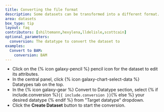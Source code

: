 ```yaml
---
title: Converting the file format
description: Some datasets can be transformed into a different format. Galaxy has some built-in file conversion options depending on the type of data you have.
area: datasets
box_type: tip
layout: faq
contributors: [shiltemann,hexylena,lldelisle,scottcain]
optional_parameters:
  conversion: The datatype to convert the dataset to
examples:
  Convert to BAM:
    conversion: BAM
---
```


* Click on the {% icon galaxy-pencil %} pencil icon for the dataset to edit its attributes.
* In the central panel, click {% icon galaxy-chart-select-data %} Datatypes tab on the top.
* In the {% icon galaxy-gear %} Convert to Datatype section, select {% if include.conversion %}`{{ include.conversion }}`{% else %} your desired datatype {% endif %} from "Target datatype" dropdown.
* Click the **Create Dataset** button to start the conversion.
